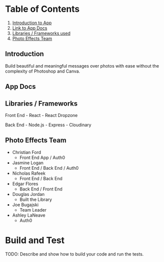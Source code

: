 # Table of Contents

1. [Introduction to App](#introduction)
2. [Link to App Docs](#app-docs)
3. [Libraries / Frameworks used](#libraries-/-frameworks)
4. [Photo Effects Team](#photo-effects-team)
  

## Introduction 
Build beautiful and meaningful messages over photos with ease without the complexity of Photoshop and Canva.

## App Docs

## Libraries / Frameworks
  Front End
    - React
    - React Dropzone
    
  Back End
    - Node.js
    - Express
    - Cloudinary
   
    

## Photo Effects Team
  - Christian Ford
    - Front End App / Auth0
  - Jasmine Logan
    - Front End / Back End / Auth0
  - Nicholas Rafeek
    - Front End / Back End
  - Edgar Flores
    - Back End / Front End
  - Douglas Jordan
    - Built the Library 
  - Joe Bugajski
    - Team Leader
  - Ashley LaNeave
    - Auth0


# Build and Test
TODO: Describe and show how to build your code and run the tests. 


